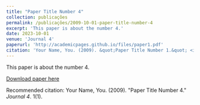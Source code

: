 ```yaml
---
title: "Paper Title Number 4"
collection: publicações
permalink: /publicações/2009-10-01-paper-title-number-4
excerpt: 'This paper is about the number 4.'
date: 2023-10-01
venue: 'Journal 4'
paperurl: 'http://academicpages.github.io/files/paper1.pdf'
citation: 'Your Name, You. (2009). &quot;Paper Title Number 1.&quot; <i>Journal 1</i>. 1(1).'
---
```

This paper is about the number 4.

[Download paper here](http://academicpages.github.io/files/paper1.pdf)

Recommended citation: Your Name, You. (2009). "Paper Title Number 4." <i>Journal 4</i>. 1(1).
